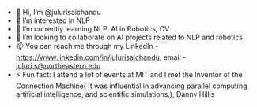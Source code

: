 - 👋 Hi, I’m @julurisaichandu
- 👀 I’m interested in NLP
- 🌱 I’m currently learning NLP, AI in Robotics, CV
- 💞️ I’m looking to collaborate on AI projects related to NLP and robotics
- 📫 You can reach me through my LinkedIn - https://www.linkedin.com/in/julurisaichandu, email - juluri.s@northeastern.edu
- ⚡ Fun fact: I attend a lot of events at MIT and I met the Inventor of the Connection Machine( It was influential in advancing parallel computing, artificial intelligence, and scientific simulations.), Danny Hillis
